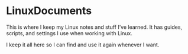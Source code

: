 # LinuxDocuments
This is where I keep my Linux notes and stuff I’ve learned. It has guides, scripts, and settings I use when working with Linux.

I keep it all here so I can find and use it again whenever I want.
